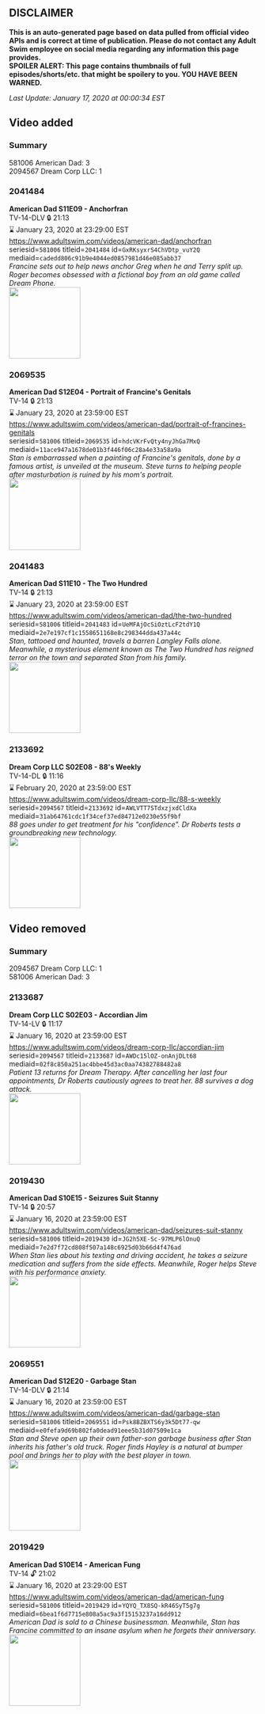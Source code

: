 ## DISCLAIMER
**This is an auto-generated page based on data pulled from official video APIs and is correct at time of publication. Please do not contact any Adult Swim employee on social media regarding any information this page provides.**  
**SPOILER ALERT: This page contains thumbnails of full episodes/shorts/etc. that might be spoilery to you. YOU HAVE BEEN WARNED.**  

_Last Update: January 17, 2020 at 00:00:34 EST_
## Video added
### Summary
581006 American Dad: 3  
2094567 Dream Corp LLC: 1  
### 2041484
**American Dad S11E09 - Anchorfran**  
TV-14-DLV 🔒 21:13  
⌛ January 23, 2020 at 23:29:00 EST  
https://www.adultswim.com/videos/american-dad/anchorfran  
seriesid=`581006` titleid=`2041484` id=`GxRKsyxrS4ChVDtp_vuY2Q` mediaid=`cadedd806c91b9e4044ed0857981d46e085abb37`  
_Francine sets out to help news anchor Greg when he and Terry split up. Roger becomes obsessed with a fictional boy from an old game called Dream Phone._  
<a href="https://i.cdn.turner.com/adultswim/big/image-upload/thumbnails/thumb-2_image-15200205325857.jpg"><img src="https://i.cdn.turner.com/adultswim/big/image-upload/thumbnails/thumb-2_image-15200205325857.jpg" height="144px" /></a>
### 2069535
**American Dad S12E04 - Portrait of Francine's Genitals**  
TV-14 🔒 21:13  
⌛ January 23, 2020 at 23:59:00 EST  
https://www.adultswim.com/videos/american-dad/portrait-of-francines-genitals  
seriesid=`581006` titleid=`2069535` id=`hdcVKrFvQty4nyJhGa7MxQ` mediaid=`11ace947a1678de01b3f446f06c28a4e33a58a9a`  
_Stan is embarrassed when a painting of Francine's genitals, done by a famous artist, is unveiled at the museum. Steve turns to helping people after masturbation is ruined by his mom's portrait._  
<a href="https://i.cdn.turner.com/adultswim/big/image-upload/thumbnails/thumb-2_image-151752459586316.jpg"><img src="https://i.cdn.turner.com/adultswim/big/image-upload/thumbnails/thumb-2_image-151752459586316.jpg" height="144px" /></a>
### 2041483
**American Dad S11E10 - The Two Hundred**  
TV-14 🔒 21:13  
⌛ January 23, 2020 at 23:59:00 EST  
https://www.adultswim.com/videos/american-dad/the-two-hundred  
seriesid=`581006` titleid=`2041483` id=`UeMFAjOcSiOztLcF2tdY1Q` mediaid=`2e7e197cf1c1558651168e8c298344dda437a44c`  
_Stan, tattooed and haunted, travels a barren Langley Falls alone. Meanwhile, a mysterious element known as The Two Hundred has reigned terror on the town and separated Stan from his family._  
<a href="https://i.cdn.turner.com/adultswim/big/image-upload/thumbnails/thumb-2_image-152001912567219.jpg"><img src="https://i.cdn.turner.com/adultswim/big/image-upload/thumbnails/thumb-2_image-152001912567219.jpg" height="144px" /></a>
### 2133692
**Dream Corp LLC S02E08 - 88's Weekly**  
TV-14-DL 🔒 11:16  
⌛ February 20, 2020 at 23:59:00 EST  
https://www.adultswim.com/videos/dream-corp-llc/88-s-weekly  
seriesid=`2094567` titleid=`2133692` id=`AWLVTT7STdxzjxdCldXa` mediaid=`31ab64761cdc1f34cef37ed84712e0230e55f9bf`  
_88 goes under to get treatment for his "confidence". Dr Roberts tests a groundbreaking new technology._  
<a href="https://i.cdn.turner.com/adultswim/big/image-upload/thumbnails/thumb-2_image-154160544362420.jpg"><img src="https://i.cdn.turner.com/adultswim/big/image-upload/thumbnails/thumb-2_image-154160544362420.jpg" height="144px" /></a>
## Video removed
### Summary
2094567 Dream Corp LLC: 1  
581006 American Dad: 3  
### 2133687
**Dream Corp LLC S02E03 - Accordian Jim**  
TV-14-LV 🔒 11:17  
⌛ January 16, 2020 at 23:59:00 EST  
https://www.adultswim.com/videos/dream-corp-llc/accordian-jim  
seriesid=`2094567` titleid=`2133687` id=`AWDc15lOZ-onAnjDLt68` mediaid=`02f8c850a251ac4bbe45d3ac0aa74382788482a8`  
_Patient 13 returns for Dream Therapy. After cancelling her last four appointments, Dr Roberts cautiously agrees to treat her. 88 survives a dog attack._  
<a href="https://i.cdn.turner.com/adultswim/big/image-upload/thumbnails/thumb-2_image-154041275899616.jpg"><img src="https://i.cdn.turner.com/adultswim/big/image-upload/thumbnails/thumb-2_image-154041275899616.jpg" height="144px" /></a>
### 2019430
**American Dad S10E15 - Seizures Suit Stanny**  
TV-14 🔒 20:57  
⌛ January 16, 2020 at 23:59:00 EST  
https://www.adultswim.com/videos/american-dad/seizures-suit-stanny  
seriesid=`581006` titleid=`2019430` id=`JG2h5XE-Sc-97MLP6lOnuQ` mediaid=`7e2d7f72cd808f507a148c6925d03b66d4f476ad`  
_When Stan lies about his texting and driving accident, he takes a seizure medication and suffers from the side effects. Meanwhile, Roger helps Steve with his performance anxiety._  
<a href="https://i.cdn.turner.com/adultswim/big/image-upload/thumbnails/thumb-2_image-15203654648735.jpg"><img src="https://i.cdn.turner.com/adultswim/big/image-upload/thumbnails/thumb-2_image-15203654648735.jpg" height="144px" /></a>
### 2069551
**American Dad S12E20 - Garbage Stan**  
TV-14-DLV 🔒 21:14  
⌛ January 16, 2020 at 23:59:00 EST  
https://www.adultswim.com/videos/american-dad/garbage-stan  
seriesid=`581006` titleid=`2069551` id=`Psk8BZBXTS6y3k5Dt77-qw` mediaid=`e0fefa9d69b802fa0dead91eee5b31d07509e1ca`  
_Stan and Steve open up their own father-son garbage business after Stan inherits his father's old truck. Roger finds Hayley is a natural at bumper pool and brings her to play with the best player in town._  
<a href="https://i.cdn.turner.com/adultswim/big/image-upload/thumbnails/thumb-2_image-151880430802815.jpg"><img src="https://i.cdn.turner.com/adultswim/big/image-upload/thumbnails/thumb-2_image-151880430802815.jpg" height="144px" /></a>
### 2019429
**American Dad S10E14 - American Fung**  
TV-14 🔓 21:02  
⌛ January 16, 2020 at 23:29:00 EST  
https://www.adultswim.com/videos/american-dad/american-fung  
seriesid=`581006` titleid=`2019429` id=`YQYQ_TX8SQ-kR46SyT5g7g` mediaid=`6bea1f6d7715e808a5ac9a3f15153237a16dd912`  
_American Dad is sold to a Chinese businessman. Meanwhile, Stan has Francine committed to an insane asylum when he forgets their anniversary._  
<a href="https://i.cdn.turner.com/adultswim/big/image-upload/thumbnails/thumb-2_image-15203654389833.jpg"><img src="https://i.cdn.turner.com/adultswim/big/image-upload/thumbnails/thumb-2_image-15203654389833.jpg" height="144px" /></a>
